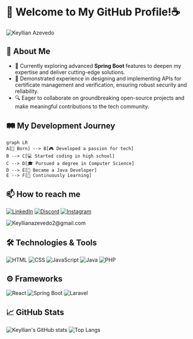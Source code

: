 # 🚀 Welcome to My GitHub Profile!☕

![Keyllian Azevedo](https://img.shields.io/badge/Keyllian_Azevedo-ED8B00?style=for-the-badge&logo=java&logoColor=white&labelColor=333333&color=ED8B00&label=) 

## 🌟 About Me

- 🌱 Currently exploring advanced **Spring Boot** features to deepen my expertise and deliver cutting-edge solutions.
- 💼 Demonstrated experience in designing and implementing APIs for certificate management and verification, ensuring robust security and reliability.
- 🔍 Eager to collaborate on groundbreaking open-source projects and make meaningful contributions to the tech community.

## 🛤️ My Development Journey

```mermaid
graph LR
A[👶 Born] --> B[🎮 Developed a passion for tech]
B --> C[💻 Started coding in high school]
C --> D[🎓 Pursued a degree in Computer Science]
D --> E[🚀 Became a Java Developer]
E --> F[🌱 Continuously Learning]
```

## 📫 How to reach me

[![LinkedIn](https://drive.google.com/uc?export=view&id=1v0f_focIkuAfxJ3QZkIA5FBMrROYYxwE)](https://www.linkedin.com/in/keyllian-azevedo/)
[![Discord](https://drive.google.com/uc?export=view&id=1Zn6c9x6J6w0Thiw9D4fEQ1rpTaC2MApT)](https://discord.gg/5Ktggd4F)
[![Instagram](https://drive.google.com/uc?export=view&id=1qpcQsfScQhqMDfXROFvz3WnV7kxtM3E3)](https://www.instagram.com/keyllian7?igsh=bnd6Z3Jpbm40aG16&utm_source=qr)

![Keyllianazevedo2@gmail.com](https://img.shields.io/badge/keyllianazevedo2@gmail.com-FF0000?style=for-the-badge&logo=gmail&logoColor=white&labelColor=FF0000&color=FF0000)

## 🛠️ Technologies & Tools

![HTML](https://img.shields.io/badge/HTML5-E34F26?style=for-the-badge&logo=html5&logoColor=white)
![CSS](https://img.shields.io/badge/CSS3-1572B6?style=for-the-badge&logo=css3&logoColor=white)
![JavaScript](https://img.shields.io/badge/JavaScript-323330?style=for-the-badge&logo=javascript&logoColor=F7DF1E)
![Java](https://img.shields.io/badge/Java-ED8B00?style=for-the-badge&logo=java&logoColor=white)
![PHP](https://img.shields.io/badge/PHP-777BB4?style=for-the-badge&logo=php&logoColor=white)

## ⚙️ Frameworks

![React](https://img.shields.io/badge/React-20232A?style=for-the-badge&logo=react&logoColor=61DAFB)
![Spring Boot](https://img.shields.io/badge/Spring%20Boot-6DB33F?style=for-the-badge&logo=spring-boot&logoColor=white)
![Laravel](https://img.shields.io/badge/Laravel-FF2D20?style=for-the-badge&logo=laravel&logoColor=white)

## 📈 GitHub Stats
![Keyllian's GitHub stats](https://github-readme-stats.vercel.app/api?username=Keyllian7&show_icons=true&theme=radical)
![Top Langs](https://github-readme-stats.vercel.app/api/top-langs/?username=Keyllian7&layout=compact&theme=radical)

